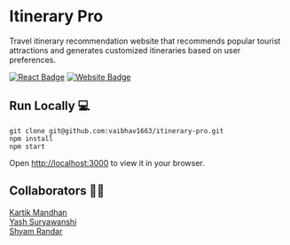 # Itinerary Pro
Travel itinerary recommendation website that recommends popular tourist attractions and generates customized itineraries based on user preferences.

[![React Badge](http://img.shields.io/badge/Powered%20By-React-blue?style=for-the-badge&logo=react)](https://reactjs.org/)
[![Website Badge](https://img.shields.io/badge/Visit-Now-9cf?style=for-the-badge&logo=netlify)](https://itinerary-pro.netlify.app/)

## Run Locally 💻

```
git clone git@github.com:vaibhav1663/itinerary-pro.git
npm install
npm start
```
Open [http://localhost:3000](http://localhost:3000) to view it in your browser.

## Collaborators 🧑‍💻
[Kartik Mandhan](https://github.com/kartikmandhan)<br>
[Yash Suryawanshi](https://github.com/curiyash)<br>
[Shyam Randar](https://github.com/ShyamR12)<br>
